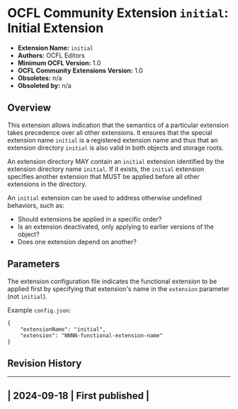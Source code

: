 # OCFL Community Extension `initial`: Initial Extension

  * **Extension Name:** `initial`
  * **Authors:** OCFL Editors
  * **Minimum OCFL Version:** 1.0
  * **OCFL Community Extensions Version:** 1.0
  * **Obsoletes:** n/a
  * **Obsoleted by:** n/a

## Overview

This extension allows indication that the semantics of a particular extension takes precedence over all other extensions. It ensures that the special extension name `initial` is a registered extension name and thus that an extension directory `initial` is also valid in both objects and storage roots.

An extension directory MAY contain an `initial` extension identified by the extension directory name `initial`. If it exists, the `initial` extension specifies another extension that MUST be applied before all other extensions in the directory.

An `initial` extension can be used to address otherwise undefined behaviors, such as:

   - Should extensions be applied in a specific order?
   - Is an extension deactivated, only applying to earlier versions of the object?
   - Does one extension depend on another?

## Parameters

The extension configuration file indicates the functional extension to be applied first by specifying that extension's name in the `extension` parameter (not `initial`).

Example `config.json`:

```
{
    "extensionName": "initial",
    "extension": "NNNN-functional-extension-name"
}
```

## Revision History

--------------------------------
| 2024-09-18 | First published |
--------------------------------

